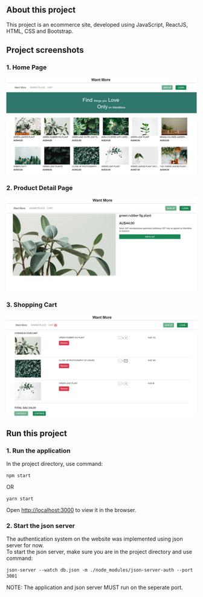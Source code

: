 ## About this project
This project is an ecommerce site, developed using JavaScript, ReactJS, HTML, CSS and Bootstrap.

## Project screenshots
### 1. Home Page
![homePage](screenshots/homePage.jpg)

### 2. Product Detail Page
![productDetail](screenshots/productDetail.jpg)

### 3. Shopping Cart
![cart](screenshots/cart.jpg)

## Run this project

### 1. Run the application

In the project directory, use command: 
```
npm start
```
OR
```
yarn start
```
Open [http://localhost:3000](http://localhost:3000) to view it in the browser.

### 2. Start the json server

The authentication system on the website was implemented using json server for now. \
To start the json server, make sure you are in the project directory and use command:

```
json-server --watch db.json -m ./node_modules/json-server-auth --port 3001 
```

NOTE: The application and json server MUST run on the seperate port. 
